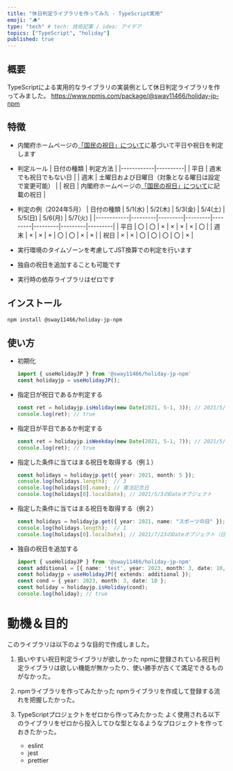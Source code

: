 ```yaml
---
title: "休日判定ライブラリを作ってみた - TypeScript実用"
emoji: "🪵"
type: "tech" # tech: 技術記事 / idea: アイデア
topics: ["TypeScript", "holiday"]
published: true
---
```



## 概要

TypeScriptによる実用的なライブラリの実装例として休日判定ライブラリを作ってみました。
https://www.npmjs.com/package/@sway11466/holiday-jp-npm


## 特徴

- 内閣府ホームページの[「国民の祝日」について](https://www8.cao.go.jp/chosei/shukujitsu/gaiyou.html)に基づいて平日や祝日を判定します

-   判定ルール
    | 日付の種類 | 判定方法 |
    |------------|----------|
    | 平日 | 週末でも祝日でもない日 |
    | 週末 | 土曜日および日曜日（対象となる曜日は設定で変更可能） |
    | 祝日 | 内閣府ホームページの[「国民の祝日」について](https://www8.cao.go.jp/chosei/shukujitsu/gaiyou.html)に記載の祝日 |

-   判定の例（2024年5月）
    | 日付の種類 | 5/1(水) | 5/2(木) | 5/3(金) | 5/4(土) | 5/5(日) | 5/6(月) | 5/7(火) |
    |------------|---------|---------|---------|---------|---------|---------|---------|
    | 平日 | 〇 | 〇 | × | × | × | × | 〇 |
    | 週末 | × | × | × | 〇 | 〇 | × | × |
    | 祝日 | × | × | 〇 | 〇 | 〇 | 〇 | × |

- 実行環境のタイムゾーンを考慮してJST換算での判定を行います

- 独自の祝日を追加することも可能です

- 実行時の依存ライブラリはゼロです


## インストール

```bash
npm install @sway11466/holiday-jp-npm
```


## 使い方

-   初期化
    ```typescript
    import { useHolidayJP } from '@sway11466/holiday-jp-npm'
    const holidayjp = useHolidayJP();
    ```
-   指定日が祝日であるか判定する
    ```typescript
    const ret = holidayjp.isHoliday(new Date(2021, 5-1, 3)); // 2021/5/3 憲法記念日
    console.log(ret); // true
    ```
-   指定日が平日であるか判定する
    ```typescript
    const ret = holidayjp.isWeekday(new Date(2021, 5-1, 7)); // 2021/5/7 平日
    console.log(ret); // true
    ```
-   指定した条件に当てはまる祝日を取得する（例１）
    ```typescript
    const holidays = holidayjp.get({ year: 2021, month: 5 });
    console.log(holidays.length);  // 3
    console.log(holidays[0].name); // 憲法記念日
    console.log(holidays[0].localDate); // 2021/5/3のDateオブジェクト
    ```
-   指定した条件に当てはまる祝日を取得する（例２）
    ```typescript
    const holidays = holidayjp.get({ year: 2021, name: "スポーツの日" });
    console.log(holidays.length);  // 1
    console.log(holidays[0].localDate); // 2021/7/23のDateオブジェクト（日本オリンピックによる特別対応日）
    ```
-   独自の祝日を追加する
    ```typescript
    import { useHolidayJP } from '@sway11466/holiday-jp-npm'
    const additional = [{ name: 'test', year: 2023, month: 3, date: 10, localDate: new Date('2023-03-10T00:00:00+09:00') }]; // 金曜日
    const holidayjp = useHolidayJP({ extends: additional });
    const cond = { year: 2023, month: 3, date: 10 };
    const holiday = holidayjp.isHoliday(cond);
    console.log(holiday); // true
    ```


# 動機＆目的

このライブラリは以下のような目的で作成しました。

1. 扱いやすい祝日判定ライブラリが欲しかった
   npmに登録されている祝日判定ライブラリは欲しい機能が無かったり、使い勝手が古くて満足できるものがなかった。

1. npmライブラリを作ってみたかった
   npmライブラリを作成して登録する流れを把握したかった。

1. TypeScriptプロジェクトをゼロから作ってみたかった
   よく使用される以下のライブラリをゼロから投入してひな型となるようなプロジェクトを作っておきたかった。
   - eslint
   - jest
   - prettier
